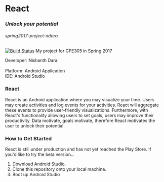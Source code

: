 # React
### *Unlock your potential*
###### spring2017-project-ndara
[![Build Status](https://travis-ci.org/cpe305Spring17/spring2017-project-ndara.svg?branch=master)](https://travis-ci.org/cpe305Spring17/spring2017-project-ndara)
My project for CPE305 in Spring 2017

Developer:  Nishanth Dara <br/><br/>
Platform:   Android Application <br/>
IDE:        Android Studio <br/>

### React
React is an Android application where you may visualize your time. Users may create activities and log events for your activities. React will aggregate these events to provide user-friendly visualizations. Furthermore, with React's functionality allowing users to set goals, users may improve their productivity. Data motivate, goals motivate, therefore React motivates the user to unlock their potential.

### How to Get Started
React is still under production and has not yet reached the Play Store. If you'd like to try the beta version...
1. Download Android Studio.
2. Clone this repository onto your local machine.
3. Boot up Android Studio
